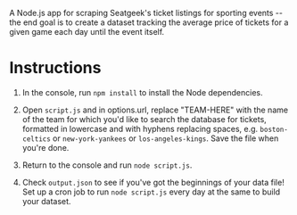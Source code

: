 A Node.js app for scraping Seatgeek's ticket listings for sporting events -- the end goal is to create a dataset tracking the average price of tickets for a given game each day until the event itself.

# Instructions

1. In the console, run `npm install` to install the Node dependencies.

2. Open `script.js` and in options.url, replace "TEAM-HERE" with the name of the team for which you'd like to search the database for tickets, formatted in lowercase and with hyphens replacing spaces, e.g. `boston-celtics` or `new-york-yankees` or `los-angeles-kings`. Save the file when you're done.

3. Return to the console and run `node script.js`.

4. Check `output.json` to see if you've got the beginnings of your data file! Set up a cron job to run `node script.js` every day at the same to build your dataset.